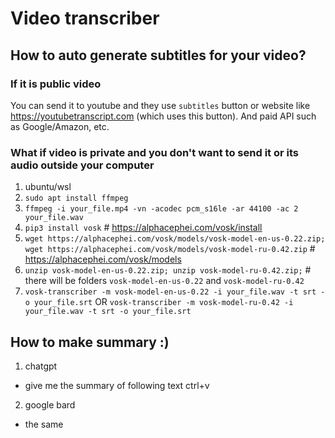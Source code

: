 # Video transcriber
## How to auto generate subtitles for your video?
### If it is public video
You can send it to youtube and they use `subtitles` button or website like https://youtubetranscript.com (which uses this button).
And paid API such as Google/Amazon, etc.

### What if video is private and you don't want to send it or its audio outside your computer
1. ubuntu/wsl
2. `sudo apt install ffmpeg`
3. `ffmpeg -i your_file.mp4 -vn -acodec pcm_s16le -ar 44100 -ac 2 your_file.wav`
4. `pip3 install vosk` # https://alphacephei.com/vosk/install
5. `wget https://alphacephei.com/vosk/models/vosk-model-en-us-0.22.zip; wget https://alphacephei.com/vosk/models/vosk-model-ru-0.42.zip` # https://alphacephei.com/vosk/models
6. `unzip vosk-model-en-us-0.22.zip; unzip vosk-model-ru-0.42.zip;` # there will be folders `vosk-model-en-us-0.22` and `vosk-model-ru-0.42`
7. `vosk-transcriber -m vosk-model-en-us-0.22 -i your_file.wav -t srt -o your_file.srt` OR `vosk-transcriber -m vosk-model-ru-0.42 -i your_file.wav -t srt -o your_file.srt`
## How to make summary :)
1. chatgpt
  * give me the summary of following text ctrl+v
2. google bard
  * the same
